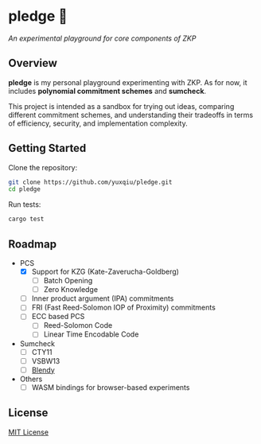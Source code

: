 # **pledge** 📜

*An experimental playground for core components of ZKP*

## Overview

**pledge** is my personal playground experimenting with ZKP. As for now, it includes **polynomial commitment schemes** and **sumcheck**.

This project is intended as a sandbox for trying out ideas, comparing different commitment schemes, and understanding their tradeoffs in terms of efficiency, security, and implementation complexity.

## Getting Started

Clone the repository:

```bash
git clone https://github.com/yuxqiu/pledge.git
cd pledge
```

Run tests:

```bash
cargo test
```

## Roadmap

* PCS
    * [x] Support for KZG (Kate-Zaverucha-Goldberg)
        * [ ] Batch Opening
        * [ ] Zero Knowledge
    * [ ] Inner product argument (IPA) commitments
    * [ ] FRI (Fast Reed-Solomon IOP of Proximity) commitments
    * [ ] ECC based PCS
        * [ ] Reed-Solomon Code
        * [ ] Linear Time Encodable Code
* Sumcheck
    * [ ] CTY11
    * [ ] VSBW13
    * [ ] [Blendy](https://github.com/compsec-epfl/efficient-sumcheck)
* Others
    * [ ] WASM bindings for browser-based experiments

## License

[MIT License](./LICENSE)